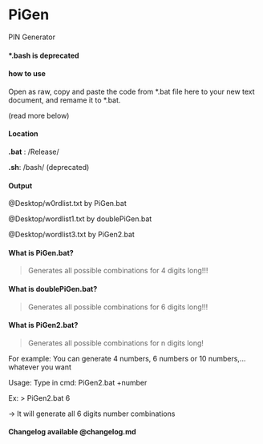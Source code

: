 # PiGen

PIN Generator

#### *.bash is deprecated

#### how to use

Open as raw, copy and paste the code from *.bat file here to your new text document, and remame it to *.bat.

(read more below)
 
#### Location

**.bat** : /Release/

**.sh**: /bash/ (deprecated)

#### Output

@Desktop/w0rdlist.txt by PiGen.bat

@Desktop/wordlist1.txt by doublePiGen.bat

@Desktop/wordlist3.txt by PiGen2.bat

#### What is PiGen.bat?

> Generates all possible combinations for 4 digits long!!!

#### What is doublePiGen.bat?

> Generates all possible combinations for 6 digits long!!!

#### What is PiGen2.bat?

> Generates all possible combinations for n digits long!

For example: You can generate 4 numbers, 6 numbers or 10 numbers,... whatever you want

Usage: Type in cmd: PiGen2.bat +number

Ex: > PiGen2.bat 6 

-> It will generate all 6 digits number combinations

#### Changelog available @changelog.md

